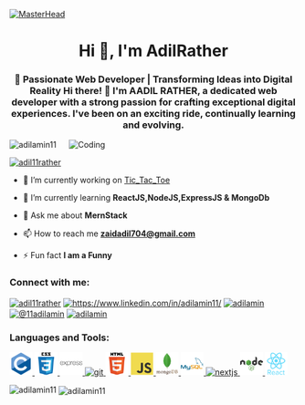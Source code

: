 [![MasterHead](https://media.licdn.com/dms/image/v2/D4D16AQH6BCIWbS669g/profile-displaybackgroundimage-shrink_350_1400/profile-displaybackgroundimage-shrink_350_1400/0/1734110454079?e=1740009600&v=beta&t=T2OrUXmc4-73os0PPj438nIW0XUm6wOSVT5iCBpScGg)](https://adilamin11.io)
<h1 align="center">Hi 👋, I'm AdilRather</h1>
<h3 align="center">🚀 Passionate Web Developer | Transforming Ideas into Digital Reality Hi there! 👋 I'm AADIL RATHER, a dedicated web developer with a strong passion for crafting exceptional digital experiences. I've been on an exciting ride, continually learning and evolving.</h3>
<img align="right" alt="Coding" width="400" src="https://th.bing.com/th/id/OIP.7pHJrP26r6BMIDJMkimqtAHaHa?rs=1&pid=ImgDetMain">
<p align="left"> <img src="https://komarev.com/ghpvc/?username=adilamin11&label=Profile%20views&color=0e75b6&style=flat" alt="adilamin11" /> </p>

<p align="left"> <a href="https://twitter.com/adil11rather" target="blank"><img src="https://img.shields.io/twitter/follow/adil11rather?logo=twitter&style=for-the-badge" alt="adil11rather" /></a> </p>

- 🔭 I’m currently working on [Tic_Tac_Toe](https://github.com/adilamin11/Tic_Toc_Toe)

- 🌱 I’m currently learning **ReactJS,NodeJS,ExpressJS & MongoDb**

- 💬 Ask me about **MernStack**

- 📫 How to reach me **zaidadil704@gmail.com**

- ⚡ Fun fact **I am a Funny**

<h3 align="left">Connect with me:</h3>
<p align="left">
<a href="https://twitter.com/adil11rather" target="blank"><img align="center" src="https://raw.githubusercontent.com/rahuldkjain/github-profile-readme-generator/master/src/images/icons/Social/twitter.svg" alt="adil11rather" height="30" width="40" /></a>
<a href="https://linkedin.com/in/https://www.linkedin.com/in/adilamin11/" target="blank"><img align="center" src="https://raw.githubusercontent.com/rahuldkjain/github-profile-readme-generator/master/src/images/icons/Social/linked-in-alt.svg" alt="https://www.linkedin.com/in/adilamin11/" height="30" width="40" /></a>
<a href="https://fb.com/adilamin" target="blank"><img align="center" src="https://raw.githubusercontent.com/rahuldkjain/github-profile-readme-generator/master/src/images/icons/Social/facebook.svg" alt="adilamin" height="30" width="40" /></a>
<a href="https://instagram.com/@11adilamin" target="blank"><img align="center" src="https://raw.githubusercontent.com/rahuldkjain/github-profile-readme-generator/master/src/images/icons/Social/instagram.svg" alt="@11adilamin" height="30" width="40" /></a>
<a href="https://www.youtube.com/c/adilamin" target="blank"><img align="center" src="https://raw.githubusercontent.com/rahuldkjain/github-profile-readme-generator/master/src/images/icons/Social/youtube.svg" alt="adilamin" height="30" width="40" /></a>
</p>

<h3 align="left">Languages and Tools:</h3>
<p align="left"> <a href="https://www.cprogramming.com/" target="_blank" rel="noreferrer"> <img src="https://raw.githubusercontent.com/devicons/devicon/master/icons/c/c-original.svg" alt="c" width="40" height="40"/> </a> <a href="https://www.w3schools.com/css/" target="_blank" rel="noreferrer"> <img src="https://raw.githubusercontent.com/devicons/devicon/master/icons/css3/css3-original-wordmark.svg" alt="css3" width="40" height="40"/> </a> <a href="https://expressjs.com" target="_blank" rel="noreferrer"> <img src="https://raw.githubusercontent.com/devicons/devicon/master/icons/express/express-original-wordmark.svg" alt="express" width="40" height="40"/> </a> <a href="https://git-scm.com/" target="_blank" rel="noreferrer"> <img src="https://www.vectorlogo.zone/logos/git-scm/git-scm-icon.svg" alt="git" width="40" height="40"/> </a> <a href="https://www.w3.org/html/" target="_blank" rel="noreferrer"> <img src="https://raw.githubusercontent.com/devicons/devicon/master/icons/html5/html5-original-wordmark.svg" alt="html5" width="40" height="40"/> </a> <a href="https://developer.mozilla.org/en-US/docs/Web/JavaScript" target="_blank" rel="noreferrer"> <img src="https://raw.githubusercontent.com/devicons/devicon/master/icons/javascript/javascript-original.svg" alt="javascript" width="40" height="40"/> </a> <a href="https://www.mongodb.com/" target="_blank" rel="noreferrer"> <img src="https://raw.githubusercontent.com/devicons/devicon/master/icons/mongodb/mongodb-original-wordmark.svg" alt="mongodb" width="40" height="40"/> </a> <a href="https://www.mysql.com/" target="_blank" rel="noreferrer"> <img src="https://raw.githubusercontent.com/devicons/devicon/master/icons/mysql/mysql-original-wordmark.svg" alt="mysql" width="40" height="40"/> </a> <a href="https://nextjs.org/" target="_blank" rel="noreferrer"> <img src="https://cdn.worldvectorlogo.com/logos/nextjs-2.svg" alt="nextjs" width="40" height="40"/> </a> <a href="https://nodejs.org" target="_blank" rel="noreferrer"> <img src="https://raw.githubusercontent.com/devicons/devicon/master/icons/nodejs/nodejs-original-wordmark.svg" alt="nodejs" width="40" height="40"/> </a> <a href="https://reactjs.org/" target="_blank" rel="noreferrer"> <img src="https://raw.githubusercontent.com/devicons/devicon/master/icons/react/react-original-wordmark.svg" alt="react" width="40" height="40"/> </a> </p>

<p><img align="left" src="https://github-readme-stats.vercel.app/api/top-langs?username=adilamin11&show_icons=true&locale=en&layout=compact" alt="adilamin11" /></p>

<p>&nbsp;<img align="center" src="https://github-readme-stats.vercel.app/api?username=adilamin11&show_icons=true&locale=en" alt="adilamin11" /></p>
